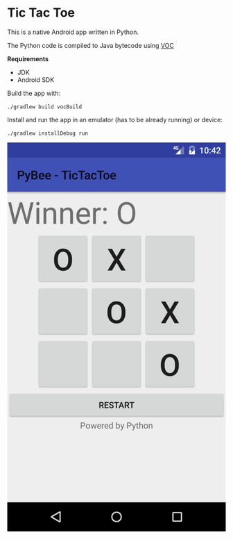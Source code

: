 Tic Tac Toe
===========

This is a native Android app written in Python.

The Python code is compiled to Java bytecode using [VOC](http://pybee.org/voc)


**Requirements**

* JDK
* Android SDK


Build the app with:

    ./gradlew build vocBuild


Install and run the app in an emulator (has to be already running) or device:

    ./gradlew installDebug run


![Game screenshot](screenshot.png)
